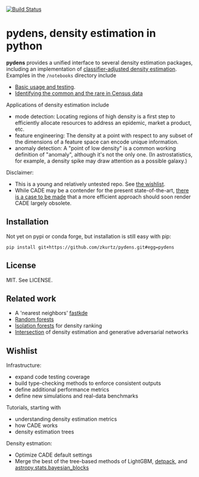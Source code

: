 [![Build Status](https://travis-ci.com/zkurtz/pydens.svg?branch=master)](https://travis-ci.com/zkurtz/pydens)
# pydens, density estimation in python

**pydens** provides a unified interface to several density estimation packages, 
including an implementation of 
[classifier-adjusted density 
estimation](https://pdfs.semanticscholar.org/e4e6/033069a8569ba16f64da3061538bcb90bec6.pdf).
Examples in the `/notebooks` directory include
- [Basic usage and testing](https://nbviewer.jupyter.org/github/zkurtz/pydens/blob/master/notebooks/demo.ipynb).
- [Identifying the common and the rare in Census data](https://nbviewer.jupyter.org/github/zkurtz/pydens/blob/master/notebooks/census_demographics.ipynb)

Applications of density estimation include
- mode detection: Locating regions of high density is a first step to efficiently
allocate resources to address an epidemic, market a product, etc.
- feature engineering: The density at a point with respect to any subset of the dimensions of a feature
space can encode unique information. 
- anomaly detection: A "point of low density" is a common working definition of "anomaly",
 although it's not the only one. (In astrostatistics, for example,
 a density spike may draw attention as a possible galaxy.)

Disclaimer: 
- This is a young and relatively untested repo. See [the wishlist](#Wishlist).
- While CADE may be a contender for the present state-of-the-art, 
[there is a case to be made](https://github.com/Microsoft/LightGBM/issues/2056) 
that a more efficient approach should soon render CADE largely obsolete.

## Installation

Not yet on pypi or conda forge, but installation is still easy with pip:
```buildoutcfg
pip install git+https://github.com/zkurtz/pydens.git#egg=pydens
```

## License

MIT. See LICENSE.

## Related work

- A 'nearest neighbors' [fastkde](https://github.com/mjenrungrot/fastKDE)
- [Random forests](https://github.com/ksanjeevan/randomforest-density-python)
- [Isolation forests](https://towardsdatascience.com/outlier-detection-with-isolation-forest-3d190448d45e)
for density ranking
- [Intersection](https://medium.com/datadriveninvestor/generating-fake-data-density-estimation-and-generative-adversarial-networks-3606a37fa95)
of density estimation and generative adversarial networks

## Wishlist

Infrastructure:
- expand code testing coverage
- build type-checking methods to enforce consistent outputs
- define additional performance metrics
- define new simulations and real-data benchmarks

Tutorials, starting with
- understanding density estimation metrics
- how CADE works
- density estimation trees

Density estmation:
- Optimize CADE default settings
- Merge the best of the tree-based methods of LightGBM, 
[detpack](https://cran.r-project.org/web/packages/detpack/index.html),
and 
[astropy.stats.bayesian_blocks](http://docs.astropy.org/en/stable/api/astropy.stats.bayesian_blocks.html)
